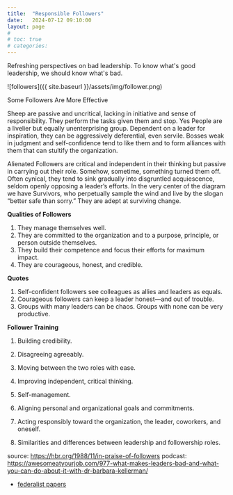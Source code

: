 ```yaml
---
title:  "Responsible Followers"
date:   2024-07-12 09:10:00
layout: page
#
# toc: true
# categories:
---
```


Refreshing perspectives on bad leadership. To know what's good leadership, we should know what's bad.

![followers]({{ site.baseurl }}/assets/img/follower.png)

Some Followers Are More Effective

Sheep are passive and uncritical, lacking in initiative and sense of responsibility. They perform the tasks given them and stop. Yes People are a livelier but equally unenterprising group. Dependent on a leader for inspiration, they can be aggressively deferential, even servile. Bosses weak in judgment and self-confidence tend to like them and to form alliances with them that can stultify the organization.

Alienated Followers are critical and independent in their thinking but passive in carrying out their role. Somehow, sometime, something turned them off. Often cynical, they tend to sink gradually into disgruntled acquiescence, seldom openly opposing a leader’s efforts. In the very center of the diagram we have Survivors, who perpetually sample the wind and live by the slogan “better safe than sorry.” They are adept at surviving change.


**Qualities of Followers**
1. They manage themselves well.
1. They are committed to the organization and to a purpose, principle, or person outside themselves.
1. They build their competence and focus their efforts for maximum impact.
1. They are courageous, honest, and credible.

**Quotes**
1. Self-confident followers see colleagues as allies and leaders as equals.
1. Courageous followers can keep a leader honest—and out of trouble.
1. Groups with many leaders can be chaos. Groups with none can be very productive.



**Follower Training**

1. Building credibility.
1. Disagreeing agreeably.
1. Moving between the two roles with ease.

1. Improving independent, critical thinking.
1. Self-management.
1. Aligning personal and organizational goals and commitments.
1. Acting responsibly toward the organization, the leader, coworkers, and oneself.
1. Similarities and differences between leadership and followership roles.


source: https://hbr.org/1988/11/in-praise-of-followers
podcast: https://awesomeatyourjob.com/977-what-makes-leaders-bad-and-what-you-can-do-about-it-with-dr-barbara-kellerman/
- [federalist papers](https://guides.loc.gov/federalist-papers/full-text)
